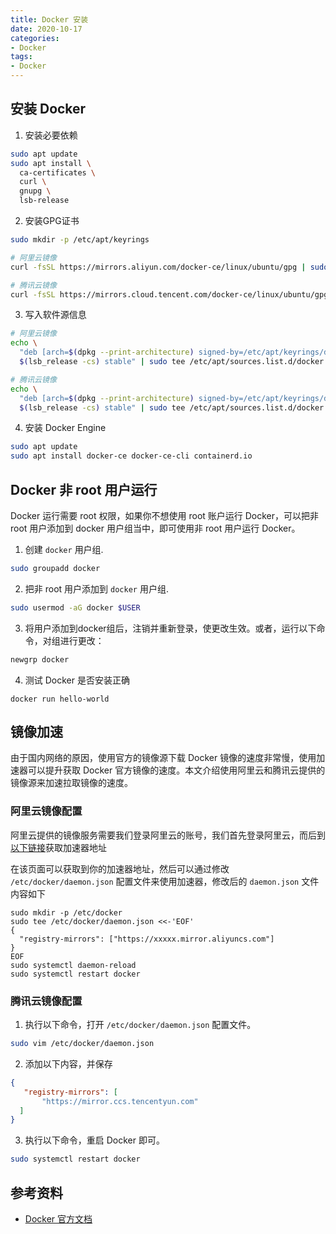 ```yaml
---
title: Docker 安装
date: 2020-10-17
categories: 
- Docker
tags: 
- Docker
---
```


## 安装 Docker

1. 安装必要依赖

```sh
sudo apt update
sudo apt install \
  ca-certificates \
  curl \
  gnupg \
  lsb-release
```

2. 安装GPG证书

```sh
sudo mkdir -p /etc/apt/keyrings

# 阿里云镜像
curl -fsSL https://mirrors.aliyun.com/docker-ce/linux/ubuntu/gpg | sudo gpg --dearmor -o /etc/apt/keyrings/docker.gpg

# 腾讯云镜像
curl -fsSL https://mirrors.cloud.tencent.com/docker-ce/linux/ubuntu/gpg | sudo gpg --dearmor -o /etc/apt/keyrings/docker.gpg
```

3. 写入软件源信息

```sh
# 阿里云镜像
echo \
  "deb [arch=$(dpkg --print-architecture) signed-by=/etc/apt/keyrings/docker.gpg] https://mirrors.aliyun.com/docker-ce/linux/ubuntu \
  $(lsb_release -cs) stable" | sudo tee /etc/apt/sources.list.d/docker.list > /dev/null

# 腾讯云镜像
echo \
  "deb [arch=$(dpkg --print-architecture) signed-by=/etc/apt/keyrings/docker.gpg] https://mirrors.cloud.tencent.com/docker-ce/linux/ubuntu \
  $(lsb_release -cs) stable" | sudo tee /etc/apt/sources.list.d/docker.list > /dev/null
```

4. 安装 Docker Engine

```sh
sudo apt update
sudo apt install docker-ce docker-ce-cli containerd.io
```

## Docker 非 root 用户运行

Docker 运行需要 root 权限，如果你不想使用 root 账户运行 Docker，可以把非 root 用户添加到 docker 用户组当中，即可使用非 root 用户运行 Docker。

1. 创建 `docker` 用户组.

```sh
sudo groupadd docker
```

2. 把非 root 用户添加到 `docker` 用户组.

```sh
sudo usermod -aG docker $USER
```

3. 将用户添加到docker组后，注销并重新登录，使更改生效。或者，运行以下命令，对组进行更改：

```sh
newgrp docker
```

4. 测试 Docker 是否安装正确

```shell
docker run hello-world
```

## 镜像加速

由于国内网络的原因，使用官方的镜像源下载 Docker 镜像的速度非常慢，使用加速器可以提升获取 Docker 官方镜像的速度。本文介绍使用阿里云和腾讯云提供的镜像源来加速拉取镜像的速度。

### 阿里云镜像配置

阿里云提供的镜像服务需要我们登录阿里云的账号，我们首先登录阿里云，而后到[以下链接](https://cr.console.aliyun.com/cn-hangzhou/instances/mirrors)获取加速器地址

在该页面可以获取到你的加速器地址，然后可以通过修改 `/etc/docker/daemon.json` 配置文件来使用加速器，修改后的 `daemon.json` 文件内容如下

```shell
sudo mkdir -p /etc/docker
sudo tee /etc/docker/daemon.json <<-'EOF'
{
  "registry-mirrors": ["https://xxxxx.mirror.aliyuncs.com"]
}
EOF
sudo systemctl daemon-reload
sudo systemctl restart docker
```

### 腾讯云镜像配置

1. 执行以下命令，打开 `/etc/docker/daemon.json` 配置文件。

```sh
sudo vim /etc/docker/daemon.json
```

2. 添加以下内容，并保存

```json
{
   "registry-mirrors": [
       "https://mirror.ccs.tencentyun.com"
  ]
}
```

3. 执行以下命令，重启 Docker 即可。

```sh
sudo systemctl restart docker
```
## 参考资料

- [Docker 官方文档](https://docs.docker.com)
